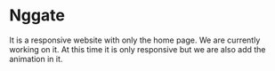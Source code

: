 # Nggate
It is a responsive website with only the home page. We are currently working on it. At this time it is only responsive but we are also add the animation in it.
